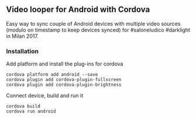 ## Video looper for Android with Cordova

Easy way to sync couple of Android devices with multiple video sources (modulo on timestamp to keep devices synced) for #saloneludico #darklight in Milan 2017.

### Installation

Add platform and install the plug-ins for cordova

```
cordova platform add android --save
cordova plugin add cordova-plugin-fullscreen
cordova plugin add cordova-plugin-brightness
```

Connect device, build and run it

```
cordova build
cordova run android
```
